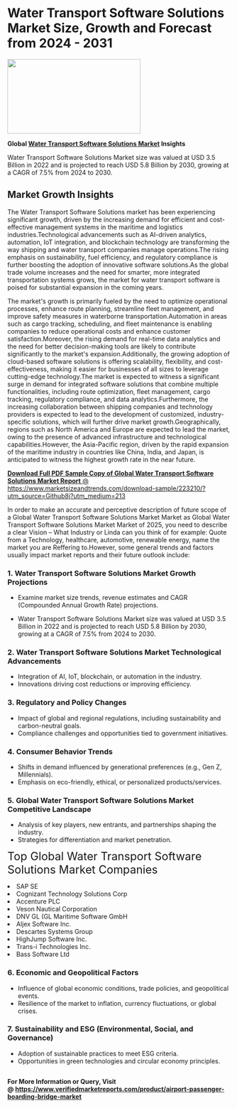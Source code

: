 <H1>Water Transport Software Solutions Market Size, Growth and Forecast from 2024 - 2031</H1><img class="aligncenter size-medium wp-image-584254" src="https://thirdeyenews.in/wp-content/uploads/2024/09/Global-Market-Research-300x168.jpeg" alt="" width="300" height="168" /><p><strong>Global&nbsp;<a href="https://www.marketsizeandtrends.com/download-sample/223210/?utm_source=Github8j?utm_medium=213">Water Transport Software Solutions Market</a> Insights</strong></p><p>Water Transport Software Solutions Market size was valued at USD 3.5 Billion in 2022 and is projected to reach USD 5.8 Billion by 2030, growing at a CAGR of 7.5% from 2024 to 2030.</p><p><h2>Market Growth Insights</h2> <p>The Water Transport Software Solutions market has been experiencing significant growth, driven by the increasing demand for efficient and cost-effective management systems in the maritime and logistics industries.Technological advancements such as AI-driven analytics, automation, IoT integration, and blockchain technology are transforming the way shipping and water transport companies manage operations.The rising emphasis on sustainability, fuel efficiency, and regulatory compliance is further boosting the adoption of innovative software solutions.As the global trade volume increases and the need for smarter, more integrated transportation systems grows, the market for water transport software is poised for substantial expansion in the coming years.</p> <p><a href="#"></a></p> <p>The market's growth is primarily fueled by the need to optimize operational processes, enhance route planning, streamline fleet management, and improve safety measures in waterborne transportation.Automation in areas such as cargo tracking, scheduling, and fleet maintenance is enabling companies to reduce operational costs and enhance customer satisfaction.Moreover, the rising demand for real-time data analytics and the need for better decision-making tools are likely to contribute significantly to the market's expansion.Additionally, the growing adoption of cloud-based software solutions is offering scalability, flexibility, and cost-effectiveness, making it easier for businesses of all sizes to leverage cutting-edge technology.The market is expected to witness a significant surge in demand for integrated software solutions that combine multiple functionalities, including route optimization, fleet management, cargo tracking, regulatory compliance, and data analytics.Furthermore, the increasing collaboration between shipping companies and technology providers is expected to lead to the development of customized, industry-specific solutions, which will further drive market growth.Geographically, regions such as North America and Europe are expected to lead the market, owing to the presence of advanced infrastructure and technological capabilities.However, the Asia-Pacific region, driven by the rapid expansion of the maritime industry in countries like China, India, and Japan, is anticipated to witness the highest growth rate in the near future.<p><a href="#"></p><p><span class=""><strong>Download Full PDF Sample Copy of Global Water Transport Software Solutions Market Report</strong> @ <a href="https://www.marketsizeandtrends.com/download-sample/223210/?utm_source=Github8j?utm_medium=213" target="_blank">https://www.marketsizeandtrends.com/download-sample/223210/?utm_source=Github8j?utm_medium=213</a></span></p><p>In order to make an accurate and perceptive description of future scope of a Global&nbsp;Water Transport Software Solutions Market Market as Global&nbsp;Water Transport Software Solutions Market Market of 2025, you need to describe a clear Vision &ndash; What Industry or Linda can you think of for example: Quote from a Technology, healthcare, automotive, renewable energy, name the market you are Reffering to.However, some general trends and factors usually impact market reports and their future outlook include:</p><h3>1.&nbsp;<strong>Water Transport Software Solutions Market Growth Projections</strong></h3><ul><li>Examine market size trends, revenue estimates and CAGR (Compounded Annual Growth Rate) projections.</li><li><p>Water Transport Software Solutions Market size was valued at USD 3.5 Billion in 2022 and is projected to reach USD 5.8 Billion by 2030, growing at a CAGR of 7.5% from 2024 to 2030.</p></li></ul><h3>2.&nbsp;<strong>Water Transport Software Solutions Market Technological Advancements</strong></h3><ul><li>Integration of AI, IoT, blockchain, or automation in the industry.</li><li>Innovations driving cost reductions or improving efficiency.</li></ul><h3>3.&nbsp;<strong>Regulatory and Policy Changes</strong></h3><ul><li>Impact of global and regional regulations, including sustainability and carbon-neutral goals.</li><li>Compliance challenges and opportunities tied to government initiatives.</li></ul><h3>4.&nbsp;<strong>Consumer Behavior Trends</strong></h3><ul><li>Shifts in demand influenced by generational preferences (e.g., Gen Z, Millennials).</li><li>Emphasis on eco-friendly, ethical, or personalized products/services.</li></ul><h3>5.&nbsp;<strong>Global Water Transport Software Solutions Market Competitive Landscape</strong></h3><ul><li>Analysis of key players, new entrants, and partnerships shaping the industry.</li><li>Strategies for differentiation and market penetration.</li></ul><p data-pm-slice="1 1 []"><span style="color: inherit; font-family: inherit; font-size: 25px;">Top Global Water Transport Software Solutions Market Companies</span></p><div class="" data-test-id=""><p><li>SAP SE</li><li> Cognizant Technology Solutions Corp</li><li> Accenture PLC</li><li> Veson Nautical Corporation</li><li> DNV GL (GL Maritime Software GmbH</li><li> Aljex Software Inc.</li><li> Descartes Systems Group</li><li> HighJump Software Inc.</li><li> Trans-i Technologies Inc.</li><li> Bass Software Ltd</li></p></div><h3>6.&nbsp;<strong>Economic and Geopolitical Factors</strong></h3><ul><li>Influence of global economic conditions, trade policies, and geopolitical events.</li><li>Resilience of the market to inflation, currency fluctuations, or global crises.</li></ul><h3>7.&nbsp;<strong>Sustainability and ESG (Environmental, Social, and Governance)</strong></h3><ul><li>Adoption of sustainable practices to meet ESG criteria.</li><li>Opportunities in green technologies and circular economy principles.</li></ul><h2><strong style="font-size: 14px;">For More Information or Query, Visit @&nbsp;</strong><a style="background-color: #ffffff; font-size: 14px;" href="https://www.marketsizeandtrends.com/report/water-transport-software-solutions-market/" target="_blank">https://www.verifiedmarketreports.com/product/airport-passenger-boarding-bridge-market</a></h2>